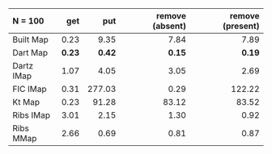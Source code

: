 | N = 100 | get | put | remove (absent) | remove (present) |
| :--- | ---: | ---: | ---: | ---: |
| Built Map | 0.23 | 9.35 | 7.84 | 7.89 |
| Dart Map | **0.23** | **0.42** | **0.15** | **0.19** |
| Dartz IMap | 1.07 | 4.05 | 3.05 | 2.69 |
| FIC IMap | 0.31 | 277.03 | 0.29 | 122.22 |
| Kt Map | 0.23 | 91.28 | 83.12 | 83.52 |
| Ribs IMap | 3.01 | 2.15 | 1.30 | 0.92 |
| Ribs MMap | 2.66 | 0.69 | 0.81 | 0.87 |
